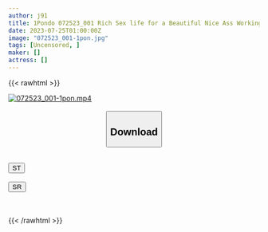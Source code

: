 ```yaml
---
author: j91
title: 1Pondo 072523_001 Rich Sex life for a Beautiful Nice Ass Working Girl Maya Kato
date: 2023-07-25T01:00:00Z
image: "072523_001-1pon.jpg"
tags: [Uncensored, ]
maker: []
actress: []
---
```



{{< rawhtml >}}

<div class="video" data-videoid="8WYPvKG4dmto9Zd">
    <a href="javascript:;">
        <img src="https://my.j91.asia/posts/072523_001-1pon/072523_001-1pon.jpg" width="WIDTH" height="HEIGHT" alt="072523_001-1pon.mp4" loading="lazy">
    </a>
</div>

<script type="text/javascript" src="https://j91.asia/asset/on-demand-st.js"></script>

<br>
  <link rel="stylesheet" href="https://j91.asia/asset/bs5.css">
  
  <center>
  <button class="btn btn-primary" type="button" data-bs-toggle="collapse" data-bs-target=".multi-collapse" aria-expanded="false" aria-controls="multiCollapseExample1 multiCollapseExample2"><h2>Download</h2></button></center>
</p>
<div class="row">
  <div class="col">
    <div class="collapse multi-collapse" id="multiCollapseExample1">
      <div class="card card-body">
	      	      <br>
<div class="buttons">  
<a href="https://streamtape.to/v/8WYPvKG4dmto9Zd"><button class="btn-hover color-3"><i class="fa fa-download"></i> ST</button></a></div>
    </div>
  </div>
</div>
  <div class="col">
    <div class="collapse multi-collapse" id="multiCollapseExample2">
      <div class="card card-body">
	      <br>
<div class="buttons">
    <a href="https://streamruby.com/tc19m40qaknx.html"><button class="btn-hover color-9"><i class="fa fa-download"></i> SR</button></a></div>
<br><br>
      </div>
    </div>
  </div>
</div>

{{< /rawhtml >}}